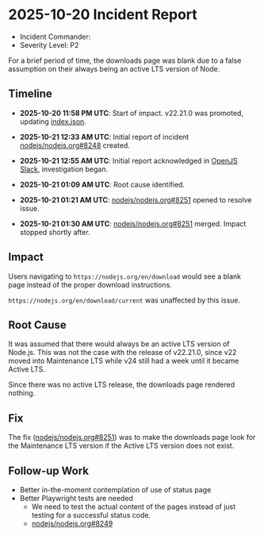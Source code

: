 # 2025-10-20 Incident Report

- Incident Commander: <!-- TODO -->
- Severity Level: P2

For a brief period of time, the downloads page was blank due to a false assumption on their always being an active LTS version of Node.

## Timeline

- **2025-10-20 11:58 PM UTC**: Start of impact. v22.21.0 was promoted, updating [index.json](https://nodejs.org/index.json).

- **2025-10-21 12:33 AM UTC**: Initial report of incident [nodejs/nodejs.org#8248](https://github.com/nodejs/nodejs.org/issues/8248) created.

- **2025-10-21 12:55 AM UTC**: Initial report acknowledged in [OpenJS Slack](https://openjs-foundation.slack.com/archives/CVAMEJ4UV/p1761008123880979), investigation began.

- **2025-10-21 01:09 AM UTC**: Root cause identified.

- **2025-10-21 01:21 AM UTC**: [nodejs/nodejs.org#8251](https://github.com/nodejs/nodejs.org/pull/8251) opened to resolve issue.

- **2025-10-21 01:30 AM UTC**: [nodejs/nodejs.org#8251](https://github.com/nodejs/nodejs.org/pull/8251) merged. Impact stopped shortly after.

## Impact

Users navigating to `https://nodejs.org/en/download` would see a blank page instead of the proper download instructions.

`https://nodejs.org/en/download/current` was unaffected by this issue.

## Root Cause

It was assumed that there would always be an active LTS version of Node.js.
This was not the case with the release of v22.21.0, since v22 moved into Maintenance LTS while v24 still had a week until it became Active LTS.

Since there was no active LTS release, the downloads page rendered nothing.

## Fix

The fix ([nodejs/nodejs.org#8251](https://github.com/nodejs/nodejs.org/pull/8251)) was to make the downloads page look for the Maintenance LTS version if the Active LTS version does not exist.

## Follow-up Work

- Better in-the-moment contemplation of use of status page
- Better Playwright tests are needed
  - We need to test the actual content of the pages instead of just testing for a successful status code.
  - [nodejs/nodejs.org#8249](https://github.com/nodejs/nodejs.org/issues/8249)
